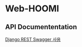 # Web-HOOMI

## API Documententation

[Django REST Swagger 사용](http://django-rest-swagger.readthedocs.io/en/latest/)
